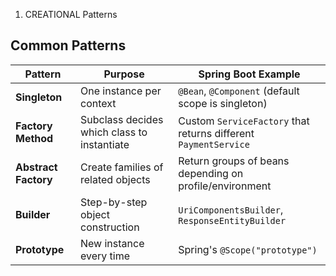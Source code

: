 1. CREATIONAL Patterns

## Common Patterns

| **Pattern**        | **Purpose**                          | **Spring Boot Example**                                          |
|---------------------|--------------------------------------|-------------------------------------------------------------------|
| **Singleton**       | One instance per context            | `@Bean`, `@Component` (default scope is singleton)               |
| **Factory Method**  | Subclass decides which class to instantiate | Custom `ServiceFactory` that returns different `PaymentService`  |
| **Abstract Factory**| Create families of related objects   | Return groups of beans depending on profile/environment          |
| **Builder**         | Step-by-step object construction    | `UriComponentsBuilder`, `ResponseEntityBuilder`                  |
| **Prototype**       | New instance every time             | Spring's `@Scope("prototype")`                                   |
